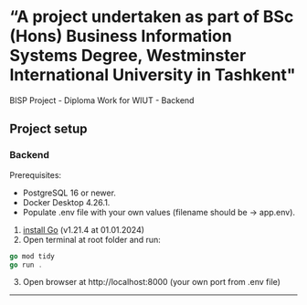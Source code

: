 # “A project undertaken as part of BSc (Hons) Business Information Systems Degree, Westminster International University in Tashkent"

BISP Project - Diploma Work for WIUT - Backend

## Project setup

### Backend

Prerequisites:

- PostgreSQL 16 or newer.
- Docker Desktop 4.26.1.
- Populate .env file with your own values (filename should be -> app.env).

1. [install Go](https://go.dev/) (v1.21.4 at 01.01.2024)
2. Open terminal at root folder and run:

```go
go mod tidy
go run .
```

3. Open browser at http://localhost:8000 (your own port from .env file)

---

<!-- ### Frontend

1. [install Node.js](https://nodejs.org/en/) LTS version (v18 or newer 01.01.2024)
2. Open terminal at `/client` folder and run:

```bash
npm install | yarn install | pnpm install
npm run dev | yarn dev     | pnpm run dev
```

3. Open browser at [http://localhost:3000](http://localhost:3000) -->
